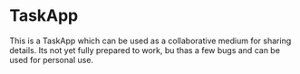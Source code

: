 # TaskApp
This is a TaskApp which can be used as a collaborative medium for sharing details. Its not yet fully prepared to work, bu thas a few bugs and can be used for personal use.
